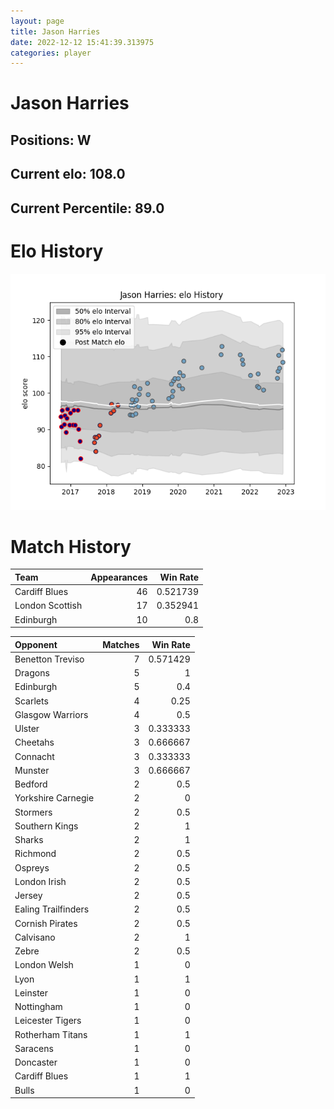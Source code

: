```yaml
---  
layout: page  
title: Jason Harries  
date: 2022-12-12 15:41:39.313975  
categories: player  
---
```

# Jason Harries

## Positions: W

## Current elo: 108.0

## Current Percentile: 89.0

# Elo History


![elo history](history_JasonHarries.png)
# Match History


| Team            |   Appearances |   Win Rate |
|:----------------|--------------:|-----------:|
| Cardiff Blues   |            46 |   0.521739 |
| London Scottish |            17 |   0.352941 |
| Edinburgh       |            10 |   0.8      |

| Opponent            |   Matches |   Win Rate |
|:--------------------|----------:|-----------:|
| Benetton Treviso    |         7 |   0.571429 |
| Dragons             |         5 |   1        |
| Edinburgh           |         5 |   0.4      |
| Scarlets            |         4 |   0.25     |
| Glasgow Warriors    |         4 |   0.5      |
| Ulster              |         3 |   0.333333 |
| Cheetahs            |         3 |   0.666667 |
| Connacht            |         3 |   0.333333 |
| Munster             |         3 |   0.666667 |
| Bedford             |         2 |   0.5      |
| Yorkshire Carnegie  |         2 |   0        |
| Stormers            |         2 |   0.5      |
| Southern Kings      |         2 |   1        |
| Sharks              |         2 |   1        |
| Richmond            |         2 |   0.5      |
| Ospreys             |         2 |   0.5      |
| London Irish        |         2 |   0.5      |
| Jersey              |         2 |   0.5      |
| Ealing Trailfinders |         2 |   0.5      |
| Cornish Pirates     |         2 |   0.5      |
| Calvisano           |         2 |   1        |
| Zebre               |         2 |   0.5      |
| London Welsh        |         1 |   0        |
| Lyon                |         1 |   1        |
| Leinster            |         1 |   0        |
| Nottingham          |         1 |   0        |
| Leicester Tigers    |         1 |   0        |
| Rotherham Titans    |         1 |   1        |
| Saracens            |         1 |   0        |
| Doncaster           |         1 |   0        |
| Cardiff Blues       |         1 |   1        |
| Bulls               |         1 |   0        |